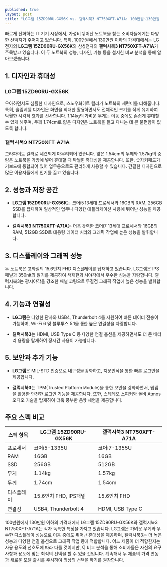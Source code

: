 ```yaml
---
published: true
layout: post
title: "LG그램 15ZD90RU-GX56K vs. 갤럭시북3 NT750XFT-A71A: 100만원~130만원 이하 노트북 비교 분석"
---
```


빠르게 진화하는 IT 기기 시장에서, 가성비 뛰어난 노트북을 찾는 소비자들에게는 다양한 선택지가 주어지고 있습니다. 특히, 100만원에서 130만원 이하의 가격대에서는 LG전자의 **LG그램 15ZD90RU-GX56K**와 삼성전자의 **갤럭시북3 NT750XFT-A71A**가 주목받고 있습니다. 이 두 노트북의 성능, 디자인, 기능 등을 철저한 비교 분석을 통해 알아보겠습니다.

## 1. 디자인과 휴대성

### LG그램 15ZD90RU-GX56K
우아하면서도 심플한 디자인으로, 스노우화이트 컬러가 노트북의 세련미를 더해줍니다. 특히, 슬림베젤 디자인은 화면을 최대한 활용하면서도 전체적인 크기를 작게 유지하여 탁월한 시각적 효과를 선사합니다. 1.14kg의 가벼운 무게는 이동 중에도 손쉽게 휴대할 수 있게 해주며, 두께 1.74cm로 얇은 디자인은 노트북을 들고 다니는 데 큰 불편함이 없도록 합니다.

### 갤럭시북3 NT750XFT-A71A
그라파이트 컬러로 세련되게 마무리되어 있습니다. 얇은 1.54cm의 두께와 1.57kg의 중량은 노트북을 가방에 넣어 휴대할 때 탁월한 휴대성을 제공합니다. 또한, 숫자키패드가 키보드에 통합되어 있어 업무용으로도 편리하게 사용할 수 있습니다. 간결한 디자인으로 많은 이용자들에게 인기를 끌고 있습니다.

## 2. 성능과 저장 공간

- **LG그램 15ZD90RU-GX56K**는 코어i5 13세대 프로세서와 16GB의 RAM, 256GB SSD를 탑재하여 일상적인 업무나 다양한 애플리케이션 사용에 뛰어난 성능을 제공합니다.

- **갤럭시북3 NT750XFT-A71A**는 더욱 강력한 코어i7 13세대 프로세서와 16GB의 RAM, 512GB SSD로 대용량 데이터 처리와 그래픽 작업에 높은 성능을 발휘합니다.

## 3. 디스플레이와 그래픽 성능

두 노트북은 고화질의 15.6인치 FHD 디스플레이를 탑재하고 있습니다. LG그램은 IPS패널과 350nit의 밝기를 제공하여 색재현과 시야각에서 우수한 성능을 자랑합니다. 갤럭시북3는 광시야각을 강조한 패널 코팅으로 무결점 그래픽 작업에 높은 성능을 발휘합니다.

## 4. 기능과 연결성

- **LG그램**은 다양한 단자와 USB4, Thunderbolt 4를 지원하여 빠른 데이터 전송이 가능하며, Wi-Fi 6 및 블루투스 5.1을 통한 높은 연결성을 자랑합니다.

- **갤럭시북3**는 HDMI, USB Type C 등 다양한 연결 옵션을 제공하면서도 더 큰 배터리 용량을 탑재하여 장시간 사용이 가능합니다.

## 5. 보안과 추가 기능

- **LG그램**은 MIL-STD 인증으로 내구성을 강화하고, 지문인식을 통한 빠른 로그인을 제공합니다.

- **갤럭시북3**는 TPM(Trusted Platform Module)을 통한 보안을 강화하면서, 웹캠을 활용한 안전한 로그인 기능을 제공합니다. 또한, 스테레오 스피커와 돌비 Atmos 오디오 기술을 탑재하여 더욱 풍부한 음향 체험을 제공합니다.

## 주요 스펙 비교

| 스펙 항목   | LG그램 15ZD90RU-GX56K | 갤럭시북3 NT750XFT-A71A |
|----------|----------------------|----------------------|
| 프로세서   | 코어i5-1335U          | 코어i7-1355U          |
| RAM      | 16GB                 | 16GB                 |
| SSD      | 256GB                | 512GB                |
| 무게      | 1.14kg               | 1.57kg               |
| 두께      | 1.74cm               | 1.54cm               |
| 디스플레이 | 15.6인치 FHD, IPS패널 | 15.6인치 FHD         |
| 연결성    | USB4, Thunderbolt 4  | HDMI, USB Type C     |

100만원에서 130만원 이하의 가격대에서 LG그램 15ZD90RU-GX56K와 갤럭시북3 NT750XFT-A71A는 각자 독특한 특징을 가지고 있습니다. LG그램은 가벼운 무게와 우수한 디스플레이 성능으로 이동 중에도 뛰어난 휴대성을 제공하며, 갤럭시북3는 더 높은 성능과 다양한 연결 옵션으로 그래픽 작업 등에 적합합니다. 어느 제품이 더 적합한지는 사용 용도와 선호도에 따라 다를 것이지만, 이 비교 분석을 통해 소비자들은 자신의 요구 사항과 용도에 맞는 최적의 선택을 할 수 있을 것입니다. 계속해서 두 제품의 가격 변동과 새로운 모델 출시를 주시하여 최상의 선택을 하기를 권장합니다.
